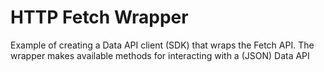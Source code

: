 # HTTP Fetch Wrapper

Example of creating a Data API client (SDK) that wraps the Fetch API. The wrapper makes available methods for interacting with a (JSON) Data API
